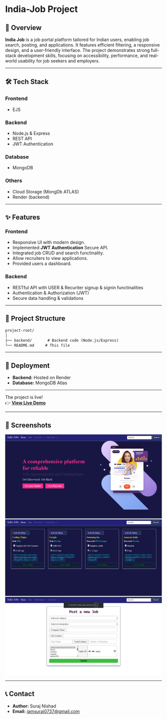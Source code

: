 # India-Job Project

## 🚀 Overview
**India Job** is a job portal platform tailored for Indian users, enabling job search, posting, and applications. It features efficient filtering, a responsive design, and a user-friendly interface. The project demonstrates strong full-stack development skills, focusing on accessibility, performance, and real-world usability for job seekers and employers.

---

## 🛠 Tech Stack
### **Frontend**
- EJS

### **Backend**
- Node.js & Express
- REST API
- JWT Authentication

### **Database**
- MongoDB

### **Others**
- Cloud Storage (MongDb ATLAS)
- Render (backend)

---

## ✨ Features
### Frontend
- Responsive UI with modern design.
- Implemented **JWT Authentication** Secure API.
- Integrated job CRUD and search functinality.
- Allow recruiters to view applications.
- Provided users a dashboard.

### Backend
- RESTful API with USER & Recuriter signup & signin functinalities
- Authentication & Authorization (JWT)
- Secure data handling & validations

---

## 📂 Project Structure
```
project-root/
│
├── backend/       # Backend code (Node.js/Express)
└── README.md     # This file
```
---

## 🚀 Deployment
- **Backend:** Hosted on Render  
- **Database:** MongoDB Atlas  

---

The project is live!  
👉 **[View Live Demo](https://indio-job.onrender.com/home)**

---

## 📸 Screenshots
![alt text](./Web-image/image1.png)
![alt text](./Web-image/image2.png)
![alt text](./Web-image/image3.png)

---

## 📞 Contact
- **Author:** Suraj Nishad
- **Email:** iamsuraj0737@gmail.com
